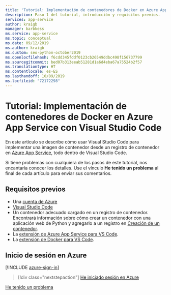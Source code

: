 ```yaml
---
title: 'Tutorial: Implementación de contenedores de Docker en Azure App Service con Visual Studio Code'
description: Paso 1 del tutorial, introducción y requisitos previos.
services: app-service
author: kraigb
manager: barbkess
ms.service: app-service
ms.topic: conceptual
ms.date: 09/12/2019
ms.author: kraigb
ms.custom: seo-python-october2019
ms.openlocfilehash: f6cdd345fddf0123cb26549ddbc498f156737799
ms.sourcegitcommit: bed07b313eeab51281d1a6d4eba67a75524b2f57
ms.translationtype: HT
ms.contentlocale: es-ES
ms.lasthandoff: 10/09/2019
ms.locfileid: "72172298"
---
```

# <a name="tutorial-deploy-docker-containers-to-azure-app-service-with-visual-studio-code"></a>Tutorial: Implementación de contenedores de Docker en Azure App Service con Visual Studio Code

En este artículo se describe cómo usar Visual Studio Code para implementar una imagen de contenedor desde un registro de contenedor en [Azure App Service](https://azure.microsoft.com/services/app-service/containers/), todo dentro de Visual Studio Code.

Si tiene problemas con cualquiera de los pasos de este tutorial, nos encantaría conocer los detalles. Use el vínculo **He tenido un problema** al final de cada artículo para enviar sus comentarios.

## <a name="prerequisites"></a>Requisitos previos

- Una [cuenta de Azure](https://azure.microsoft.com/free/?utm_source=campaign&utm_campaign=vscode-tutorial-docker-extension&mktingSource=vscode-tutorial-docker-extension)
- [Visual Studio Code](https://code.visualstudio.com/)
- Un contenedor adecuado cargado en un registro de contenedor. Encontrará información sobre cómo crear un contenedor con una aplicación web de Python y agregarlo a un registro en [Creación de un contenedor](https://code.visualstudio.com/docs/python/tutorial-create-containers).
- La [extensión de Azure App Service para VS Code](https://marketplace.visualstudio.com/items?itemName=ms-azuretools.vscode-azureappservice).
- La [extensión de Docker para VS Code](https://marketplace.visualstudio.com/items?itemName=ms-azuretools.vscode-docker).

## <a name="sign-in-to-azure"></a>Inicio de sesión en Azure

[!INCLUDE [azure-sign-in](includes/azure-sign-in.md)]

> [!div class="nextstepaction"]
> [He iniciado sesión en Azure](tutorial-deploy-containers-02.md)

[He tenido un problema](https://www.research.net/r/PWZWZ52?tutorial=vscode-appservice-containers&step=01-verify-prerequisites)
